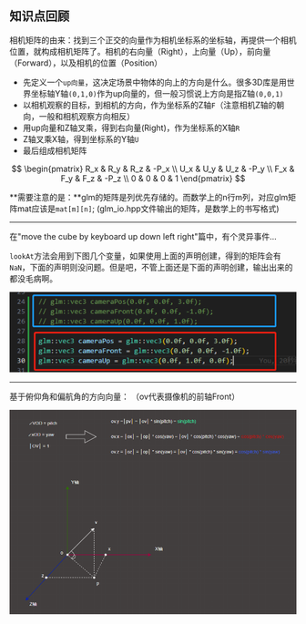 ## 知识点回顾

相机矩阵的由来：找到三个正交的向量作为相机坐标系的坐标轴，再提供一个相机位置，就构成相机矩阵了。相机的右向量（Right），上向量（Up），前向量（Forward），以及相机的位置（Position）
-   先定义一个`up向量`，这决定场景中物体的向上的方向是什么。很多3D库是用世界坐标轴Y轴`(0,1,0)`作为up向量的，但一般习惯说上方向是指Z轴`(0,0,1)`
-   以相机观察的目标，到相机的方向，作为坐标系的Z轴`F`（注意相机Z轴的朝向，一般和相机观察方向相反）
-   用up向量和Z轴叉乘，得到右向量(Right)，作为坐标系的X轴`R`
-   Z轴叉乘X轴，得到坐标系的Y轴`U`
-   最后组成相机矩阵

$$
\begin{pmatrix}
R_x & R_y & R_z & -P_x \\
U_x & U_y & U_z & -P_y \\
F_x & F_y & F_z & -P_z \\
0 & 0 & 0 & 1
\end{pmatrix}
$$

**需要注意的是：**glm的矩阵是列优先存储的。而数学上的n行m列，对应glm矩阵mat应该是`mat[m][n]`;
(glm_io.hpp文件输出的矩阵，是数学上的书写格式)


------

在"move the cube by keyboard up down left right"篇中，有个灵异事件...

`lookAt`方法会用到下图几个变量，如果使用上面的声明创建，得到的矩阵会有`NaN`，下面的声明则没问题。但是吧，不管上面还是下面的声明创建，输出出来的都没毛病啊。

![](img/1.png)

--------

基于俯仰角和偏航角的方向向量：
（ov代表摄像机的前轴Front）

![](img/2.png)